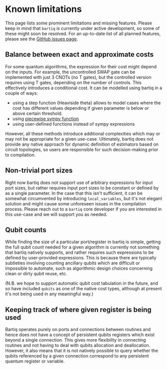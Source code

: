 # Known limitations

This page lists some prominent limitations and missing features. Please keep in mind that `bartiq` is currently under active development, so some of these might soon be resolved. For an up-to-date list of all planned features, please see the [GitHub issues page](https://github.com/PsiQ/bartiq/issues).


## Balance between exact and approximate costs

For some quantum algorithms, the expression for their cost might depend on the inputs. For example, the uncontrolled SWAP gate can be implemented with just 3 CNOTs (no T gates), but the controlled version requires using T gates, depending on the number of controls. This effectively introduces a conditional cost. It can be modelled using bartiq in a couple of ways:
- using a step function (Heaviside theta) allows to model cases where the cost has different values depending if given parameter is below or above certain threshold.
- using [piecewise sympy function](https://docs.sympy.org/latest/modules/functions/elementary.html#piecewise)
- using user-defined functions instead of sympy expressions


However, all these methods introduce additional complexities which may or may not be appropriate for a given use-case. Ultimately, bartiq does not provide any native approach for dynamic definition of estimators based on circuit topologies, so users are responsible for such decision-making prior to compilation.


## Non-trivial port sizes

Right now bartiq does not support use of arbitrary expressions for input port sizes, but rather requires input port sizes to be constant or defined by as a single parameter. In the case that this isn't sufficient, it can be somewhat circumvented by introducing `local_variables`, but it's not elegant solution and might cause some unforeseen issues in the compilation process. Please reach out to a `bartiq` core developer if you are interested in this use-case and we will support you as needed.

## Qubit counts

While finding the size of a particular port/register in bartiq is simple, getting the full qubit count needed for a given algorithm is currently not something that bartiq natively supports, and rather requires such expressions to be defined by user-provided expressions. This is because there are typically subtleties involving counting ancillary qubits which are difficult or impossible to automate, such as algorithmic design choices concerning clean or dirty qubit reuse, etc. 

(N.B. we hope to support automatic qubit cost tabulation in the future, and so have included `qubits` as one of the native cost types, although at present it's not being used in any meaningful way.)

## Keeping track of where given register is being used

Bartiq operates purely on ports and connections between routines and hence does not have a concept of persistent qubits registers which exist beyond a single connection. This gives more flexibility in connecting routines and not having to deal with qubits allocation and deallocation. However, it also means that it is not natively possible to query whether the qubits referenced by a given connection correspond to any persistent quantum register or variable.